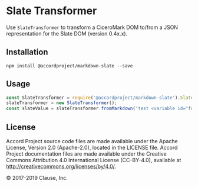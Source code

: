 # Slate Transformer

Use `SlateTransformer` to transform a CiceroMark DOM to/from a JSON representation for the Slate DOM (version 0.4x.x).

## Installation

```
npm install @accordproject/markdown-slate --save
```

## Usage

``` javascript
const SlateTransformer = require('@accordproject/markdown-slate').SlateTransformer;
slateTransformer = new SlateTransformer();
const slateValue = slateTransformer.fromMarkdown('test <variable id="foo" value="bar"/>');
```

## License <a name="license"></a>
Accord Project source code files are made available under the Apache License, Version 2.0 (Apache-2.0), located in the LICENSE file. Accord Project documentation files are made available under the Creative Commons Attribution 4.0 International License (CC-BY-4.0), available at http://creativecommons.org/licenses/by/4.0/.

© 2017-2019 Clause, Inc.
